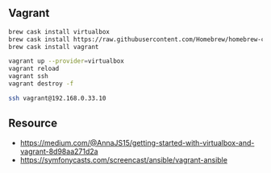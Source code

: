 ## Vagrant

```bash
brew cask install virtualbox
brew cask install https://raw.githubusercontent.com/Homebrew/homebrew-cask/7e703e0466a463fe26ab4e253e28baa9c20d5f36/Casks/virtualbox.rb
brew cask install vagrant

vagrant up --provider=virtualbox
vagrant reload
vagrant ssh
vagrant destroy -f

ssh vagrant@192.168.0.33.10
```

## Resource

- https://medium.com/@AnnaJS15/getting-started-with-virtualbox-and-vagrant-8d98aa271d2a
- https://symfonycasts.com/screencast/ansible/vagrant-ansible